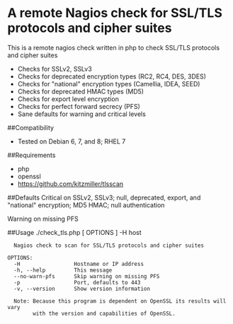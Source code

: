 # A remote Nagios check for SSL/TLS protocols and cipher suites

This is a remote nagios check written in php to check SSL/TLS protocols and cipher suites

* Checks for SSLv2, SSLv3
* Checks for deprecated encryption types (RC2, RC4, DES, 3DES)
* Checks for "national" encryption types (Camellia, IDEA, SEED)
* Checks for deprecated HMAC types (MD5)
* Checks for export level encryption
* Checks for perfect forward secrecy (PFS)
* Sane defaults for warning and critical levels

##Compatibility
* Tested on Debian 6, 7, and 8; RHEL 7

##Requirements
* php
* openssl
* https://github.com/kitzmiller/tlsscan

##Defaults
Critical on SSLv2, SSLv3; null, deprecated, export, and "national" encryption; MD5 HMAC; null authentication

Warning on missing PFS

##Usage
    ./check_tls.php [ OPTIONS ] -H host
    
      Nagios check to scan for SSL/TLS protocols and cipher suites
    
    OPTIONS:
      -H                 Hostname or IP address
      -h, --help         This message
      --no-warn-pfs      Skip warning on missing PFS
      -p                 Port, defaults to 443
      -v, --version      Show version information
    
      Note: Because this program is dependent on OpenSSL its results will vary
            with the version and capabilities of OpenSSL.
